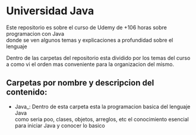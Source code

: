 <h1>Universidad Java</h1>

<p>Este repositorio es sobre el curso de Udemy de +106 horas sobre programacion con Java <br>donde se ven algunos temas
    y explicaciones a profundidad sobre el lenguaje</p>
    
<p>Dentro de las carpetas del repositorio esta dividido por los temas del curso <br> a como vi el orden mas conveniente
    para la organizacion del mismo.</p>

<h2>Carpetas por nombre y descripcion del contenido:</h2>

<ul>
    <li>Java_: Dentro de esta carpeta esta la programacion basica del lenguaje Java <br>
               como seria poo, clases, objetos, arreglos, etc el conocimiento esencial <br>
               para iniciar Java y conocer lo basico
    </li>
</ul>
